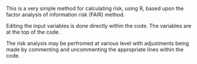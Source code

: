 This is a very simple method for calculating risk, using R, based upon the factor analysis of information risk (FAIR) method.

Editing the input variables is done directly within the code. The variables are at the top of the code.

The risk analysis may be perfromed at various level with adjustments being made by commenting and uncommenting the appropriate lines within the code.
